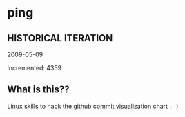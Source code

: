 # ping

## HISTORICAL ITERATION
2009-05-09

Incremented: 4359

## What is this?? 
Linux skills to hack the github commit visualization chart `;-)`
